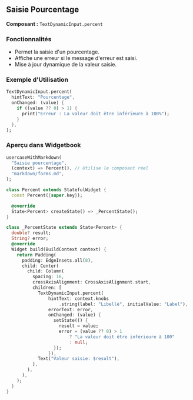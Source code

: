 ## Saisie Pourcentage

**Composant :** `TextDynamicInput.percent`

### Fonctionnalités
- Permet la saisie d'un pourcentage.
- Affiche une erreur si le message d'erreur est saisi.
- Mise à jour dynamique de la valeur saisie.

### Exemple d'Utilisation
```dart
TextDynamicInput.percent(
  hintText: "Pourcentage",
  onChanged: (value) {
    if ((value ?? 0) > 1) {
      print("Erreur : La valeur doit être inférieure à 100%");
    }
  },
);
```

### Aperçu dans Widgetbook
```dart
usercaseWithMarkdown(
  "Saisie pourcentage",
  (context) => Percent(), // Utilise le composant réel
  "markdown/forms.md",
);

class Percent extends StatefulWidget {
  const Percent({super.key});

  @override
  State<Percent> createState() => _PercentState();
}

class _PercentState extends State<Percent> {
  double? result;
  String? error;
  @override
  Widget build(BuildContext context) {
    return Padding(
      padding: EdgeInsets.all(8),
      child: Center(
        child: Column(
          spacing: 16,
          crossAxisAlignment: CrossAxisAlignment.start,
          children: [
            TextDynamicInput.percent(
                hintText: context.knobs
                    .string(label: "Libellé", initialValue: "Label"),
                errorText: error,
                onChanged: (value) {
                  setState(() {
                    result = value;
                    error = (value ?? 0) > 1
                        ? "La valeur doit être inférieure à 100"
                        : null;
                  });
                }),
            Text("Valeur saisie: $result"),
          ],
        ),
      ),
    );
  }
}
```
